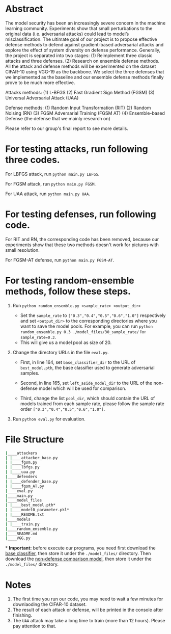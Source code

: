 # Abstract
The model security has been an increasingly severe concern in the machine learning community.
Experiments show that small perturbations to the original data (i.e. adversarial attacks) could lead to
model’s misclassification. The ultimate goal of our project is to propose effective defense methods
to defend against gradient-based adversarial attacks and explore the effect of system diversity on
defense performance. Generally, the project is separated into two stages: (1) Reimplement three
classic attacks and three defenses. (2) Research on ensemble defense methods. All the attack and
defense methods will be experimented on the dataset CIFAR-10 using VGG-19 as the backbone. We
select the three defenses that we implemented as the baseline and our ensemble defense methods
finally prove to be much more effective.

Attacks methods:
(1) L-BFGS
(2) Fast Gradient Sign Method (FGSM)
(3) Universal Adversarial Attack (UAA)

Defense methods:
(1) Random Input Transformation (RIT)
(2) Random Noising (RN)
(3) FGSM Adversarial Training (FGSM AT)
(4) Ensemble-based Defense (the defense that we mainly research on)

Please refer to our group's final report to see more details.


# For testing attacks, run following three codes.
For LBFGS attack, run `python main.py LBFGS`.

For FGSM attack, run `python main.py FGSM`.

For UAA attack, run `python main.py UAA`.

# For testing defenses, run following code.
For RIT and RN, the corresponding code has been removed, because our experiments show that these two methods doesn't work for pictures with small resolution.

For FGSM-AT defense, run `python main.py FGSM-AT`.

# For testing random-ensemble methods, follow these steps.
1. Run `python random_ensemble.py <sample_rate> <output_dir>`
    * Set the `sample_rate` to  `["0.3","0.4","0.5","0.6","1.0"]` respectively and set `<output_dir>` to the corresponding directories where you want to save the model pools. For example, you can run  `python random_ensemble.py 0.3 ./model_files/30_sample_rate/` for `sample_rate=0.3`.
    * This will give us a model pool as size of 20.
2. Change the directory URLs in the file `eval.py`.

    * First, in line 164, set `base_classifier_dir` to the URL of `best_model.pth`, the base classifier used to generate adversarial samples.

    * Second, in line 165, set `left_aside_model_dir` to the URL of the non-defense model which will be used for comparison.

    * Third, change the list `pool_dir`, which should contain the URL of models trained from each sample rate, please follow the sample rate order `["0.3","0.4","0.5","0.6","1.0"]`. 
3. Run `python eval.py` for evaluation.



# File Structure

```bash
|____attackers
| |____attacker_base.py
| |____fgsm.py
| |____lbfgs.py
| |____uaa.py
|____defenders
| |____defender_base.py
| |____fgsm_AT.py
|____eval.py
|____main.py
|____model_files
| |____best_model.pth*
| |____model0_parameter.pkl*
| |____README.txt
|____models
| |____train.py
|____random_ensemble.py
|____README.md
|____VGG.py
```

\* **Important:** before execute our programs, you need first download the [base classifier](https://drive.google.com/drive/u/0/folders/1lapsdyaRy35wmFp6kKdNA93Saq3BC1TC), then store it under the `./model_files/` directory. Then download the [non-defense comparison model](https://drive.google.com/file/d/1-6sZEzRzHjkFUs428aXm3IxLbgKBFLZR/view?usp=sharing), then store it under the `./model_files/` directory.



# Notes

1. The first time you run our code, you may need to wait a few minutes for downlaoding the CIFAR-10 dataset.
2. The result of each attack or defense, will be printed in the console after finishing.
3. The `UAA` attack may take a long time to train (more than 12 hours). Please pay attention to that.
